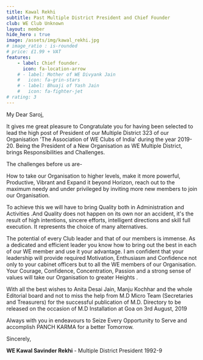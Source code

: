 ```yaml
---
title: Kawal Rekhi
subtitle: Past Multiple District President and Chief Founder
club: WE Club Unknown
layout: member
hide_hero : true
image: /assets/img/kawal_rekhi.jpg
# image_ratio : is-rounded
# price: £1.99 + VAT
features:
    - label: Chief founder.
      icon: fa-location-arrow
    # - label: Mother of WE Divyank Jain
    #   icon: fa-grin-stars
    # - label: Bhuaji of Yash Jain
    #   icon: fa-fighter-jet
# rating: 3
---
```


My Dear Saroj,

It gives me great pleasure to Congratulate you for having been selected to lead the high post of President of our Multiple District 323 of our Organisation 'The Association of WE Clubs of India' during the year 2019-20. Being the President of a New Organisation as WE Multiple District, brings Responsibilities and Challenges.

The challenges before us are-

How to take our Organisation to higher levels, make it more powerful, Productive, Vibrant and Expand it beyond Horizon, reach out to the maximum needy and under privileged by inviting more new members to join our Organisation.

To achieve this we will have to bring Quality both in Administration and Activities .And Quality does not happen on its own nor an accident, it's the result of high intentions, sincere efforts, intelligent directions and skill full execution. It represents the choice of many alternatives.

The potential of every Club leader and that of our members is immense. As a dedicated and efficient leader you know how to bring out the best in each of our WE member and use it your advantage. I am confident that your leadership will provide required Motivation, Enthusiasm and Confidence not only to your cabinet officers but to all the WE members of our Organisation. Your Courage, Confidence, Concentration, Passion and a strong sense of values will take our Organisation to greater Heights .

With all the best wishes to Anita Desai Jain, Manju Kochhar and the whole Editorial board and not to miss the help from M.D Micro Team (Secretaries and Treasurers) for the successful publication of M.D. Directory to be released on the occasion of M.D Installation at Goa on 3rd August, 2019

Always with you in endeavours to Seize Every Opportunity to Serve and accomplish PANCH KARMA for a better Tomorrow.

Sincerely,

**WE Kawal Savinder Rekhi** - Multiple District President 1992-9